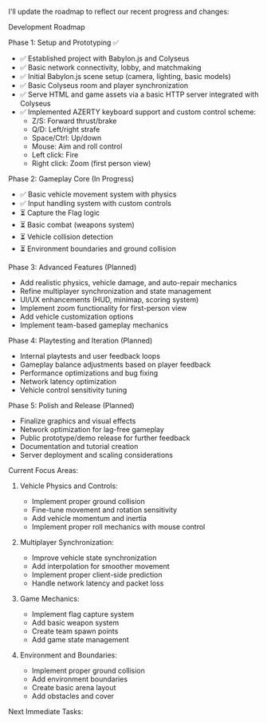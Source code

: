 I'll update the roadmap to reflect our recent progress and changes:

Development Roadmap

Phase 1: Setup and Prototyping ✅

- ✅ Established project with Babylon.js and Colyseus
- ✅ Basic network connectivity, lobby, and matchmaking
- ✅ Initial Babylon.js scene setup (camera, lighting, basic models)
- ✅ Basic Colyseus room and player synchronization
- ✅ Serve HTML and game assets via a basic HTTP server integrated with Colyseus
- ✅ Implemented AZERTY keyboard support and custom control scheme:
  - Z/S: Forward thrust/brake
  - Q/D: Left/right strafe
  - Space/Ctrl: Up/down
  - Mouse: Aim and roll control
  - Left click: Fire
  - Right click: Zoom (first person view)

Phase 2: Gameplay Core (In Progress)

- ✅ Basic vehicle movement system with physics
- ✅ Input handling system with custom controls
- ⏳ Capture the Flag logic
- ⏳ Basic combat (weapons system)
- ⏳ Vehicle collision detection
- ⏳ Environment boundaries and ground collision

Phase 3: Advanced Features (Planned)

- Add realistic physics, vehicle damage, and auto-repair mechanics
- Refine multiplayer synchronization and state management
- UI/UX enhancements (HUD, minimap, scoring system)
- Implement zoom functionality for first-person view
- Add vehicle customization options
- Implement team-based gameplay mechanics

Phase 4: Playtesting and Iteration (Planned)

- Internal playtests and user feedback loops
- Gameplay balance adjustments based on player feedback
- Performance optimizations and bug fixing
- Network latency optimization
- Vehicle control sensitivity tuning

Phase 5: Polish and Release (Planned)

- Finalize graphics and visual effects
- Network optimization for lag-free gameplay
- Public prototype/demo release for further feedback
- Documentation and tutorial creation
- Server deployment and scaling considerations

Current Focus Areas:

1. Vehicle Physics and Controls:
   - Implement proper ground collision
   - Fine-tune movement and rotation sensitivity
   - Add vehicle momentum and inertia
   - Implement proper roll mechanics with mouse control

2. Multiplayer Synchronization:
   - Improve vehicle state synchronization
   - Add interpolation for smoother movement
   - Implement proper client-side prediction
   - Handle network latency and packet loss

3. Game Mechanics:
   - Implement flag capture system
   - Add basic weapon system
   - Create team spawn points
   - Add game state management

4. Environment and Boundaries:
   - Implement proper ground collision
   - Add environment boundaries
   - Create basic arena layout
   - Add obstacles and cover

Next Immediate Tasks:
